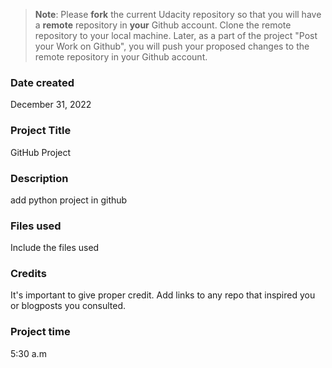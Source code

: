 >**Note**: Please **fork** the current Udacity repository so that you will have a **remote** repository in **your** Github account. Clone the remote repository to your local machine. Later, as a part of the project "Post your Work on Github", you will push your proposed changes to the remote repository in your Github account.

### Date created
December 31, 2022

### Project Title
GitHub Project 

### Description
add python project in github

### Files used
Include the files used

### Credits
It's important to give proper credit. Add links to any repo that inspired you or blogposts you consulted.

### Project time
 5:30 a.m